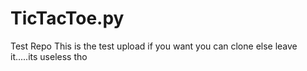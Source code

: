 # TicTacToe.py
Test Repo
This is the test upload if you want you can clone else leave it.....its useless tho
